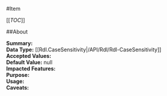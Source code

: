#Item

[[_TOC_]]

##About

**Summary:**   
**Data Type:** [[Rdl.CaseSensitivity|/API/Rdl/Rdl-CaseSensitivity]]  
**Accepted Values:**   
**Default Value:** null  
**Impacted Features:**   
**Purpose:**   
**Usage:**   
**Caveats:**   

